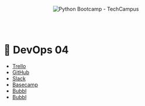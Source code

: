    
<p align="center">
    <img width="auto" height="auto" src="https://techcampus.com/images/python_bootcamp.jpg" alt="Python Bootcamp - TechCampus" /> 
  
</p>

</br></br>
  # 🐍 DevOps 04
  



* [Trello](https://trello.com/) 
* [GitHub](https://github.com/) 
* [Slack](http://slack.com) 
* [Basecamp](https://basecamp.com) 
* [Bubbl](https://bubbl.us/) 
* [Bubbl](https://marvelapp.com/) 


</br></br>

